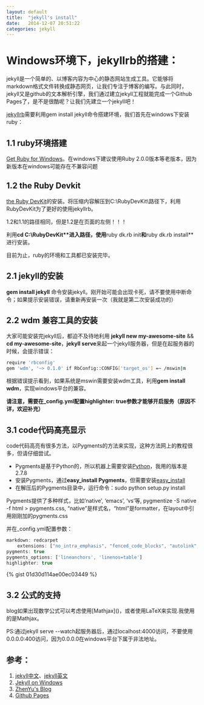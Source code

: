 ```yaml
---
layout: default
title:  "jekyll's install"
date:   2014-12-07 20:51:22
categories: jekyll 
---
```


# Windows环境下，jekyllrb的搭建：

jekyll是一个简单的、以博客内容为中心的静态网站生成工具。它能够将markdown格式文件转换成静态网页，让我们专注于博客的编写。与此同时，jekyll又是github的文本解析引擎，我们通过建立jekyll工程就能完成一个Github Pages了，是不是很酷呢？让我们先建立一个jekyll吧！

[jekyllrb](http://jekyllrb.com/)需要利用gem install jekyll命令搭建环境，我们首先在windows下安装ruby：

## 1.1 ruby环境搭建

[Get Ruby for Windows](http://rubyinstaller.org/downloads/)。在windows下建议使用Ruby 2.0.0版本等老版本，因为新版本在windows可能存在不兼容问题

## 1.2 the Ruby Devkit

[the Ruby DevKit](http://rubyinstaller.org/downloads/)的安装。将压缩内容解压到C:\RubyDevKit\路径下，利用RubyDevKit为了更好的使用jekyllrb。

1.2和1.1的路径相同，但是1.2是在页面的左侧！！！

利用**cd C:\RubyDevKit\**进入路径，使用**ruby dk.rb init**和**ruby dk.rb install**进行安装。

目前为止，ruby的环境和工具都已安装完毕。

## 2.1 jekyll的安装

**gem install jekyll**  命令安装jekyll。刚开始可能会出现卡死，请不要使用中断命令；如果提示安装错误，请重新再安装一次（我就是第二次安装成功的）

## 2.2 wdm 兼容工具的安装

大家可能安装完jekyll后，都迫不及待地利用 **jekyll new my-awesome-site** && **cd my-awesome-site**，**jekyll serve**来起一个jekyll服务器，但是在起服务器的时候，会提示错误：

```sh
require 'rbconfig'
gem 'wdm', '~> 0.1.0' if RbConfig::CONFIG['target_os'] =~ /mswin|m     ingw/i
```
根据错误提示看到，如果系统是mswin需要安装wdm工具，利用**gem install wdm**，实现windows平台的兼容。

**请注意，需要在_config.yml配置highlighter: true参数才能够开启服务（原因不详，欢迎补充）**

## 3.1 code代码高亮显示

code代码高亮有很多方法，以Pygments的方法来实现，这种方法网上的教程很多，但请仔细尝试。
+ Pygments是基于Python的，所以机器上需要安装[Python](https://www.python.org/download/)，我用的版本是2.7.8
+ 安装Pygments，通过**easy_install Pygments**，但需要安装[easy_install](https://pypi.python.org/pypi/setuptools)
+ 在解压后的Pygments目录中，运行命令：sudo python setup.py install

Pygments提供了多种样式，比如’native’, ‘emacs’, ‘vs’等, pygmentize -S native -f html > pygments.css, “native”是样式名，“html”是formatter，在layout中引用刚刚加的pygments.css

并在_config.yml配置参数：

```js
markdown: redcarpet
    extensions: ["no_intra_emphasis", "fenced_code_blocks", "autolink", "tables", "with_toc_data"]
pygments: true
pygments_options: ['lineanchors', 'linenos=table']
highlighter: true
```

{% gist 01d30d114ae00ec03449 %}


## 3.2 公式的支持

blog如果出现数学公式可以考虑使用[Mathjax](<script src="http://cdn.mathjax.org/mathjax/latest/MathJax.js?config=TeX-AMS-MML_HTMLorMML"></script>)，或者使用LaTeX来实现.我使用的是Mathjax。

PS:通过jekyll serve --watch起服务器后，通过localhost:4000访问，不要使用0.0.0.0:400访问，因为0.0.0.0在windows平台下属于非法地址。

## 参考：

 1. [jekyll中文](http://jekyllcn.com/docs/home/)、[jekyll英文](http://jekyllrb.com/docs/home/)
 2. [Jekyll on Windows](http://jekyllrb.com/docs/windows/)
 3. [ZhenYu's Blog](http://zyzhang.github.io/blog/2012/08/31/highlight-with-Jekyll-and-Pygments/)
 4. [Github Pages](http://yanping.me/cn/blog/2012/03/18/github-pages-step-by-step/)